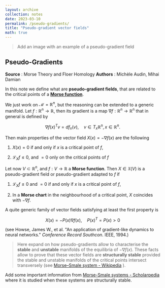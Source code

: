 ```yaml
---
layout: archive
collection: notes
date: 2023-03-10
permalink: /pseudo-gradients/
title: "Pseudo-gradient vector fields"
math: true
---
```


> Add an image with an example of a pseudo-gradient field

## Pseudo-Gradients
**Source** : Morse Theory and Floer Homology
**Authors** : Michèle Audin, Mihai Damian

In this note we define what are **pseudo-gradient fields**, that are related to the critical points of a **[Morse function](/notes/morse-function)**.

We just work on $\mathcal{M}=\mathbb{R}^n$, but the reasoning can be extended to a generic manifold. Let $f:\mathbb{R}^n\rightarrow\mathbb{R}$, then its gradient is a map $\nabla f:\mathbb{R}^n\rightarrow\mathbb{R}^n$ that in general is defined by

$$
\nabla f(x)^Tv = df_x(v),\quad v\in T_x\mathbb{R}^n,\,x\in\mathbb{R}^n.
$$

Then main properties of the vector field $X(x)=-\nabla f(x)$ are the following

1. $X(x)=0$ if and only if $x$ is a critical point of $f$,
  
2. $\mathcal{L}_Xf \leq 0$, and $=0$ only on the critical points of $f$
  

Let now $V\subset \mathbb{R}^n$, and $f:V\rightarrow\mathbb{R}$ a **Morse function**. Then $X\in\mathfrak{X}(V)$ is a pseudo-gradient field or pseudo-gradient adapted to $f$ if

1. $\mathcal{L}_X f\leq 0$ and $=0$ if and only if $x$ is a critical point of $f$,
  
2. In a **Morse chart** in the neighbourhood of a critical point, $X$ coincides with $-\nabla f$.
  

A quite generic family of vector fields satisfying at least the first property is

$$
X(x) = -P(x)\nabla f(x),\quad P(x)^T=P(x)>0
$$

(see Howse, James W., et al. "An application of gradient-like dynamics to neural networks." *Conference Record Southcon*. IEEE, 1994.)

> Here expand on how pseudo-gradients allow to characterise the **stable** and **unstable** manifolds of the equilibria of $-\nabla f(x)$. These facts allow to prove that these vector fields are **structurally stable** provided the stable and unstable manifolds of the critical points intersect transversely (see [Morse–Smale system - Wikipedia](https://en.wikipedia.org/wiki/Morse%E2%80%93Smale_system#:~:text=Any%20Morse%20function%20f%20on,form%20a%20Morse%E2%80%93Smale%20system.) ).

Add some important information from [Morse-Smale systems - Scholarpedia](http://www.scholarpedia.org/article/Morse-Smale_systems) where it is studied when these systems are structurally stable.